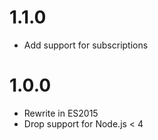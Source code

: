 # 1.1.0

- Add support for subscriptions

# 1.0.0

- Rewrite in ES2015
- Drop support for Node.js < 4
